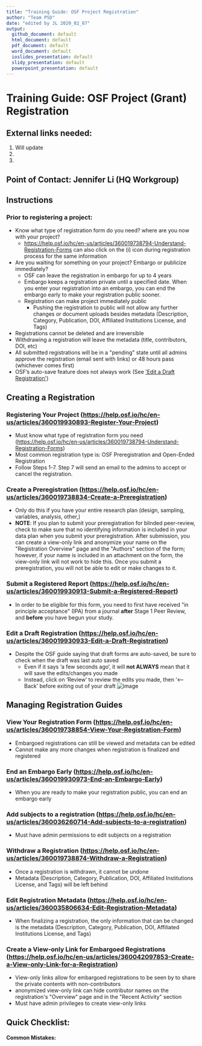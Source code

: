 ```yaml
---
title: "Training Guide: OSF Project Registration"
author: "Team PSD"
date: "edited by JL 2020_02_07"
output: 
  github_document: default
  html_document: default
  pdf_document: default
  word_document: default
  ioslides_presentation: default
  slidy_presentation: default
  powerpoint_presentation: default
---
```


# Training Guide: OSF Project (Grant) Registration


## External links needed:
1. Will update
2.
3.

## Point of Contact: Jennifer Li (HQ Workgroup)

## Instructions

### Prior to registering a project:
-	Know what type of registration form do you need? where are you now with your project?
    - https://help.osf.io/hc/en-us/articles/360019738794-Understand-Registration-Forms can also click on the (i) icon during registration process for the same information 
-	Are you waiting for something on your project? Embargo or publicize immediately? 
    -	OSF can leave the registration in embargo for up to 4 years
    -	Embargo keeps a registration private until a specified date. When you enter your registration into an embargo, you can end the embargo early to make your registration public sooner.
    -	Registration can make project immediately public 
        - Pushing the registration to public will not allow any further changes or document uploads besides metadata (Description, Category, Publication, DOI, Affiliated Institutions License, and Tags)
- Registrations cannot be deleted and are irreversible
-	Withdrawing a registration will leave the metadata (title, contributors, DOI, etc) 
-	All submitted registrations will be in a "pending" state until all admins approve the registration (email sent with links) or 48 hours pass (whichever comes first)
-	OSF’s auto-save feature does not always work (See ['Edit a Draft Registration'](https://github.com/lzim/teampsd/blob/osf_project_registration_jl_01_28_2020/resources/training_guides/mtl_how_osf/osf_project_registration.md#edit-a-draft-registration-httpshelposfiohcen-usarticles360019930933-edit-a-draft-registration))

## Creating a Registration
### Registering Your Project (https://help.osf.io/hc/en-us/articles/360019930893-Register-Your-Project)
-	Must know what type of registration form you need (https://help.osf.io/hc/en-us/articles/360019738794-Understand-Registration-Forms)
-	Most common registration type is: OSF Preregistration and Open-Ended Registration
-	Follow Steps 1-7. Step 7 will send an email to the admins to accept or cancel the registration. 

### Create a Preregistration (https://help.osf.io/hc/en-us/articles/360019738834-Create-a-Preregistration)
-	Only do this if you have your entire research plan (design, sampling, variables, analysis, other,)
-	**NOTE**: If you plan to submit your preregistration for blinded peer-review, check to make sure that no identifying information is included in your data plan when you submit your preregistration. After submission, you can create a view-only link and anonymize your name on the "Registration Overview" page and the "Authors" section of the form; however, if your name is included in an attachment on the form, the view-only link will not work to hide this. Once you submit a preregistration, you will not be able to edit or make changes to it.

### Submit a Registered Report (https://help.osf.io/hc/en-us/articles/360019930913-Submit-a-Registered-Report)
-	In order to be eligible for this form, you need to first have received "in principle acceptance" (IPA) from a journal **after** Stage 1 Peer Review, and **before** you have begun your study.

###  Edit a Draft Registration (https://help.osf.io/hc/en-us/articles/360019930933-Edit-a-Draft-Registration)
-	Despite the OSF guide saying that draft forms are auto-saved, be sure to check when the draft was last auto saved
    - Even if it says ‘a few seconds ago’, it will **not ALWAYS** mean that it will save the edits/changes you made
    - Instead, click on ‘Review’ to review the edits you made, then ‘<-- Back’ before exiting out of your draft
  ![image](https://user-images.githubusercontent.com/59668647/73768669-4468ad80-472e-11ea-8f02-1e483ca4cc73.png)
    
## Managing Registration Guides

### View Your Registration Form (https://help.osf.io/hc/en-us/articles/360019738854-View-Your-Registration-Form)
-	Embargoed registrations can still be viewed and metadata can be edited
-	Cannot make any more changes when registration is finalized and registered

### End an Embargo Early (https://help.osf.io/hc/en-us/articles/360019930973-End-an-Embargo-Early)
-	When you are ready to make your registration public, you can end an embargo early

### Add subjects to a registration (https://help.osf.io/hc/en-us/articles/360036260714-Add-subjects-to-a-registration)
-	Must have admin permissions to edit subjects on a registration

### Withdraw a Registration (https://help.osf.io/hc/en-us/articles/360019738874-Withdraw-a-Registration)
-	Once a registration is withdrawn, it cannot be undone
-	Metadata (Description, Category, Publication, DOI, Affiliated Institutions License, and Tags) will be left behind

### Edit Registration Metadata (https://help.osf.io/hc/en-us/articles/360035806634-Edit-Registration-Metadata)
-	When finalizing a registration, the only information that can be changed is the metadata (Description, Category, Publication, DOI, Affiliated Institutions License, and Tags)

### Create a View-only Link for Embargoed Registrations (https://help.osf.io/hc/en-us/articles/360042097853-Create-a-View-only-Link-for-a-Registration)
-	View-only links allow for embargoed registrations to be seen by to share the private contents with non-contributors
-	anonymized view-only link can hide contributor names on the registration's "Overview" page and in the "Recent Activity" section 
-	Must have admin privileges to create view-only links

## Quick Checklist:
#### Common Mistakes:
